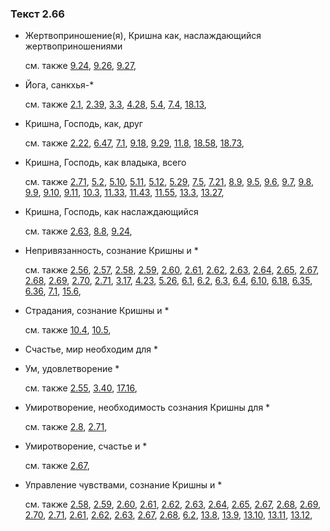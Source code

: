 ### Текст 2.66
	
- Жертвоприношение(я), Кришна как, наслаждающийся жертвоприношениями

	см. также  [9.24](../09/0924.md),  [9.26](../09/0926.md),  [9.27](../09/0927.md), 
	
- Йога, санкхья-\*

	см. также  [2.1](../02/0201.md),  [2.39](../02/0239.md),  [3.3](../03/0303.md),  [4.28](../04/0428.md),  [5.4](../05/0504.md),  [7.4](../07/0704.md),  [18.13](../18/1813.md), 
	
- Кришна, Господь, как, друг

	см. также  [2.22](../02/0222.md),  [6.47](../06/0647.md),  [7.1](../07/0701.md),  [9.18](../09/0918.md),  [9.29](../09/0929.md),  [11.8](../11/1108.md),  [18.58](../18/1858.md),  [18.73](../18/1873.md), 
	
- Кришна, Господь, как владыка, всего

	см. также  [2.71](../02/0271.md),  [5.2](../05/0502.md),  [5.10](../05/0510.md),  [5.11](../05/0511.md),  [5.12](../05/0512.md),  [5.29](../05/0529.md),  [7.5](../07/0705.md),  [7.21](../07/0721.md),  [8.9](../08/0809.md),  [9.5](../09/0905.md),  [9.6](../09/0906.md),  [9.7](../09/0907.md),  [9.8](../09/0908.md),  [9.9](../09/0909.md),  [9.10](../09/0910.md),  [9.11](../09/0911.md),  [10.3](../10/1003.md),  [11.33](../11/1133.md),  [11.43](../11/1143.md),  [11.55](../11/1155.md),  [13.3](../13/1303.md),  [13.27](../13/1327.md), 
	
- Кришна, Господь, как наслаждающийся

	см. также  [2.63](../02/0263.md),  [8.8](../08/0808.md),  [9.24](../09/0924.md), 
	
- Непривязанность, сознание Кришны и \*

	см. также  [2.56](../02/0256.md),  [2.57](../02/0257.md),  [2.58](../02/0258.md),  [2.59](../02/0259.md),  [2.60](../02/0260.md),  [2.61](../02/0261.md),  [2.62](../02/0262.md),  [2.63](../02/0263.md),  [2.64](../02/0264.md),  [2.65](../02/0265.md),  [2.67](../02/0267.md),  [2.68](../02/0268.md),  [2.69](../02/0269.md),  [2.70](../02/0270.md),  [2.71](../02/0271.md),  [3.17](../03/0317.md),  [4.23](../04/0423.md),  [5.26](../05/0526.md),  [6.1](../06/0601.md),  [6.2](../06/0602.md),  [6.3](../06/0603.md),  [6.4](../06/0604.md),  [6.10](../06/0610.md),  [6.18](../06/0618.md),  [6.35](../06/0635.md),  [6.36](../06/0636.md),  [7.1](../07/0701.md),  [15.6](../15/1506.md), 
	
- Страдания, сознание Кришны и \*

	см. также  [10.4](../10/1004.md),  [10.5](../10/1005.md), 
	
- Счастье, мир необходим для \*

	
- Ум, удовлетворение \*

	см. также  [2.55](../02/0255.md),  [3.40](../03/0340.md),  [17.16](../17/1716.md), 
	
- Умиротворение, необходимость сознания Кришны для \*

	см. также  [2.8](../02/0208.md),  [2.71](../02/0271.md), 
	
- Умиротворение, счастье и \*

	см. также  [2.67](../02/0267.md), 
	
- Управление чувствами, сознание Кришны и \*

	см. также  [2.58](../02/0258.md),  [2.59](../02/0259.md),  [2.60](../02/0260.md),  [2.61](../02/0261.md),  [2.62](../02/0262.md),  [2.63](../02/0263.md),  [2.64](../02/0264.md),  [2.65](../02/0265.md),  [2.67](../02/0267.md),  [2.68](../02/0268.md),  [2.69](../02/0269.md),  [2.70](../02/0270.md),  [2.71](../02/0271.md),  [2.61](../02/0261.md),  [2.62](../02/0262.md),  [2.63](../02/0263.md),  [2.67](../02/0267.md),  [2.68](../02/0268.md),  [6.2](../06/0602.md),  [13.8](../13/1308.md),  [13.9](../13/1309.md),  [13.10](../13/1310.md),  [13.11](../13/1311.md),  [13.12](../13/1312.md), 

